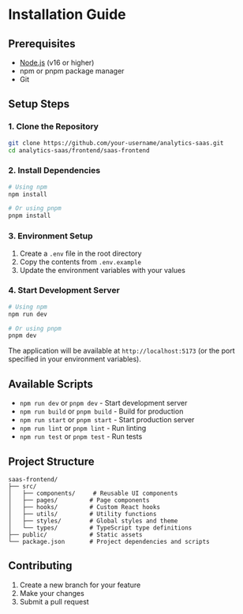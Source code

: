 # Installation Guide

## Prerequisites
- [Node.js](https://nodejs.org/) (v16 or higher)
- npm or pnpm package manager
- Git

## Setup Steps

### 1. Clone the Repository
```bash
git clone https://github.com/your-username/analytics-saas.git
cd analytics-saas/frontend/saas-frontend
```

### 2. Install Dependencies
```bash
# Using npm
npm install

# Or using pnpm
pnpm install
```

### 3. Environment Setup
1. Create a `.env` file in the root directory
2. Copy the contents from `.env.example` 
3. Update the environment variables with your values

### 4. Start Development Server
```bash
# Using npm
npm run dev

# Or using pnpm
pnpm dev
```

The application will be available at `http://localhost:5173` (or the port specified in your environment variables).

## Available Scripts

- `npm run dev` or `pnpm dev` - Start development server
- `npm run build` or `pnpm build` - Build for production
- `npm run start` or `pnpm start` - Start production server
- `npm run lint` or `pnpm lint` - Run linting
- `npm run test` or `pnpm test` - Run tests

## Project Structure

```
saas-frontend/
├── src/
│   ├── components/     # Reusable UI components
│   ├── pages/         # Page components
│   ├── hooks/         # Custom React hooks
│   ├── utils/         # Utility functions
│   ├── styles/        # Global styles and theme
│   └── types/         # TypeScript type definitions
├── public/            # Static assets
└── package.json       # Project dependencies and scripts
```

## Contributing

1. Create a new branch for your feature
2. Make your changes
3. Submit a pull request





